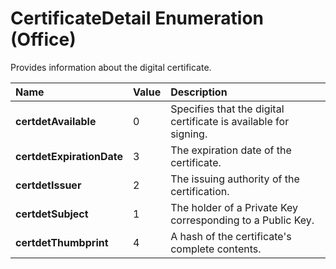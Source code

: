 
# CertificateDetail Enumeration (Office)

Provides information about the digital certificate.



|**Name**|**Value**|**Description**|
|:-----|:-----|:-----|
| **certdetAvailable**|0|Specifies that the digital certificate is available for signing.|
| **certdetExpirationDate**|3|The expiration date of the certificate.|
| **certdetIssuer**|2|The issuing authority of the certification.|
| **certdetSubject**|1|The holder of a Private Key corresponding to a Public Key.|
| **certdetThumbprint**|4|A hash of the certificate's complete contents.|
